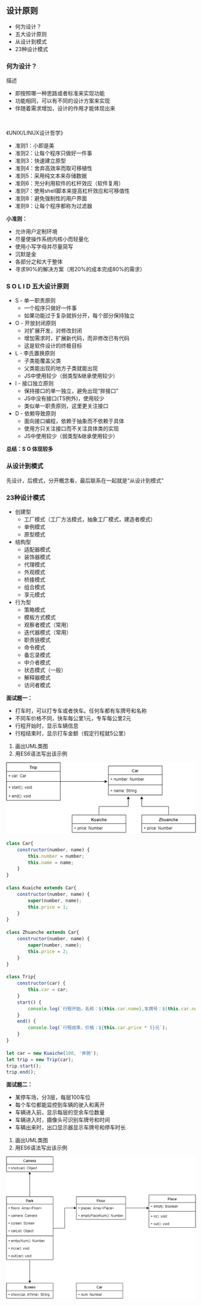 ## 设计原则
- 何为设计？
- 五大设计原则
- 从设计到模式
- 23种设计模式

### 何为设计？
描述
- 即按照哪一种思路或者标准来实现功能
- 功能相同，可以有不同的设计方案来实现
- 伴随着需求增加，设计的作用才能体现出来
<br>

《UNIX/LINUX设计哲学》
- 准则1：小即是美
- 准则2：让每个程序只做好一件事
- 准则3：快速建立原型
- 准则4：舍弃高效率而取可移植性
- 准则5：采用纯文本来存储数据
- 准则6：充分利用软件的杠杆效应（软件复用）
- 准则7：使用shell脚本来提高杠杆效应和可移值性
- 准则8：避免强制性的用户界面
- 准则9：让每个程序都称为过滤器

**小准则：**
- 允许用户定制环境
- 尽量使操作系统内核小而轻量化
- 使用小写字母并尽量简写
- 沉默是金
- 各部分之和大于整体
- 寻求90%的解决方案（用20%的成本完成80%的需求）

### S O L I D 五大设计原则
- S - 单一职责原则 
    - 一个程序只做好一件事
    - 如果功能过于复杂就拆分开，每个部分保持独立
- O - 开放封闭原则
    - 对扩展开发，对修改封闭
    - 增加需求时，扩展新代码，而非修改已有代码
    - 这是软件设计的终极目标
- L - 李氏置换原则
    - 子类能覆盖父类
    - 父类能出现的地方子类就能出现
    - JS中使用较少（弱类型&继承使用较少）
- I - 接口独立原则
    - 保持接口的单一独立，避免出现“胖接口”
    - JS中没有接口(TS例外)，使用较少
    - 类似单一职责原则，这里更关注接口
- D - 依赖导致原则
    - 面向接口编程，依赖于抽象而不依赖于具体
    - 使用方只关注接口而不关注具体类的实现
    - JS中使用较少（弱类型&继承使用较少）

**总结：S O 体现较多**

### 从设计到模式
先设计，后模式，分开概念看，最后联系在一起就是“从设计到模式”

### 23种设计模式
- 创建型
    - 工厂模式（工厂方法模式，抽象工厂模式，建造者模式）
    - 单例模式
    - 原型模式
- 结构型
    - 适配器模式
    - 装饰器模式
    - 代理模式
    - 外观模式
    - 桥接模式
    - 组合模式
    - 享元模式
- 行为型
    - 策略模式
    - 模板方式模式
    - 观察者模式（常用）
    - 迭代器模式（常用）
    - 职责链模式
    - 命令模式
    - 备忘录模式
    - 中介者模式
    - 状态模式（一般）
    - 解释器模式
    - 访问者模式

**面试题一：**
- 打车时，可以打专车或者快车。任何车都有车牌号和名称
- 不同车价格不同，快车每公里1元，专车每公里2元
- 行程开始时，显示车辆信息
- 行程结束时，显示打车金额（假定行程就5公里）

1. 画出UML类图
2. 用ES6语法写出该示例


![UML](./images/img1.jpg "UML")

```js
class Car{
    constructor(number, name) {
        this.number = number;
        this.name = name;
    }
}

class Kuaiche extends Car{
    constructor(number, name) {
        super(number, name);
        this.price = 1;
    }
}

class Zhuanche extends Car{
    constructor(number, name) {
        super(number, name);
        this.price = 2;
    }
}

class Trip{
    constructor(car) {
        this.car = car;
    }
    start() {
        console.log(`行程开始，名称：${this.car.name},车牌号：${this.car.number}`);
    }
    end() {
        console.log(`行程结束，价格：${this.car.price * 5}元`);
    }
}

let car = new Kuaiche(100, '奔驰');
let trip = new Trip(car);
trip.start();
trip.end();
```


**面试题二：**
- 某停车场，分3层，每层100车位
- 每个车位都能监控到车辆的驶入和离开
- 车辆进入前，显示每层的空余车位数量
- 车辆进入时，摄像头可识别车牌号和时间
- 车辆出来时，出口显示器显示车牌号和停车时长

1. 画出UML类图
2. 用ES6语法写出该示例

![UML1](./images/img2.png "UML1")